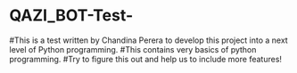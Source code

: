 # QAZI_BOT-Test-

#This is a test written by Chandina Perera to develop this project into a next level of Python programming.
#This contains very basics of python programming.
#Try to figure this out and help us to include more features!
